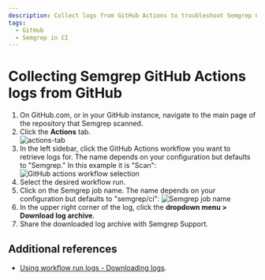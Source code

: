 ```yaml
---
description: Collect logs from GitHub Actions to troubleshoot Semgrep CI scans.
tags:
  - GitHub
  - Semgrep in CI
---
```



# Collecting Semgrep GitHub Actions logs from GitHub

1. On GitHub.com, or in your GitHub instance, navigate to the main page of the repository that Semgrep scanned.
2. Click the **Actions** tab.      
    ![actions-tab](https://docs.github.com/assets/cb-45938/images/help/repository/actions-tab.png)  
3. In the left sidebar, click the GitHub Actions workflow you want to retrieve logs for. The name depends on your configuration but defaults to "Semgrep." In this example it is "Scan":
    ![GitHub actions workflow selection](/img/kb/semgrep-gha-workflow.png)
4. Select the desired workflow run.
5. Click on the Semgrep job name. The name depends on your configuration but defaults to "semgrep/ci":
    ![Semgrep job name](/img/kb/semgrep-gha-jobname.png)
6. In the upper right corner of the log, click the **<i class="fa-solid fa-gear"></i> dropdown menu > Download log archive**.
7. Share the downloaded log archive with Semgrep Support.


## Additional references

* [Using workflow run logs - Downloading logs](https://docs.github.com/en/actions/monitoring-and-troubleshooting-workflows/using-workflow-run-logs#downloading-logs).

